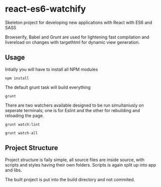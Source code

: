 # react-es6-watchify

Skeleton project for developing new applications with React with ES6 and SASS

Browserify, Babel and Grunt are used for lightening fast compilation and livereload on changes with targethtml for dynamic view generation.


## Usage

Intially you will have to install all NPM modules

    npm install
    
The default grunt task will build everything

    grunt
    
There are two watchers available designed to be run simultaniusly on seperate terminals; one is for Eslint and the other for rebuilding and reloading the page.

    grunt watch:lint

    grunt watch-all

## Project Structure

Project structure is faily simple, all source files are inside source, with scripts and styles having their own folders. Scripts is again split up into app and libs.

The built project is put into the build directory and not commited.
